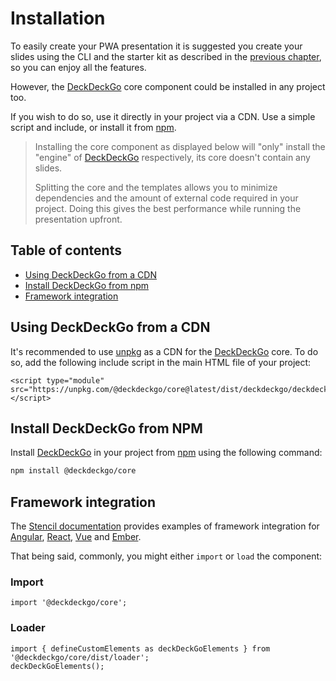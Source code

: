 # Installation

To easily create your PWA presentation it is suggested you create your slides using the CLI and the starter kit as described in the [previous chapter](/docs/introduction), so you can enjoy all the features.

However, the [DeckDeckGo] core component could be installed in any project too.

If you wish to do so, use it directly in your project via a CDN. Use a simple script and include, or install it from [npm](https://www.npmjs.com/package/@deckdeckgo/core).

> Installing the core component as displayed below will "only" install the "engine" of [DeckDeckGo] respectively, its core doesn't contain any slides.
>
> Splitting the core and the templates allows you to minimize dependencies and the amount of external code required in your project. Doing this gives the best performance while running the presentation upfront.

## Table of contents

- [Using DeckDeckGo from a CDN](#app-installation-using-deckdeckgo-from-a-cdn)
- [Install DeckDeckGo from npm](#app-installation-install-deckdeckgo-from-npm)
- [Framework integration](#app-installation-framework-integration)

## Using DeckDeckGo from a CDN

It's recommended to use [unpkg](https://unpkg.com/) as a CDN for the [DeckDeckGo] core. To do so, add the following include script in the main HTML file of your project:

```
<script type="module" src="https://unpkg.com/@deckdeckgo/core@latest/dist/deckdeckgo/deckdeckgo.esm.js"></script>
```

## Install DeckDeckGo from NPM

Install [DeckDeckGo] in your project from [npm](https://www.npmjs.com/package/@deckdeckgo/core) using the following command:

```bash
npm install @deckdeckgo/core
```

## Framework integration

The [Stencil documentation](https://stenciljs.com/docs/overview) provides examples of framework integration for [Angular](https://stenciljs.com/docs/angular), [React](https://stenciljs.com/docs/react), [Vue](https://stenciljs.com/docs/vue) and [Ember](https://stenciljs.com/docs/ember).

That being said, commonly, you might either `import` or `load` the component:

### Import

```
import '@deckdeckgo/core';
```

### Loader

```
import { defineCustomElements as deckDeckGoElements } from '@deckdeckgo/core/dist/loader';
deckDeckGoElements();
```

[deckdeckgo]: https://deckdeckgo.com
